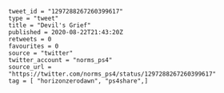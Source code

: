 ```
tweet_id = "1297288267260399617"
type = "tweet"
title = "Devil's Grief"
published = 2020-08-22T21:43:20Z
retweets = 0
favourites = 0
source = "twitter"
twitter_account = "norms_ps4"
source_url = "https://twitter.com/norms_ps4/status/1297288267260399617"
tag = [ "horizonzerodawn", "ps4share",]
```

<p class='image'><img src='https://mnf.m17s.net/2020/08/22/EgDkzSpWoAIeSc8.jpg' alt=''></p>

